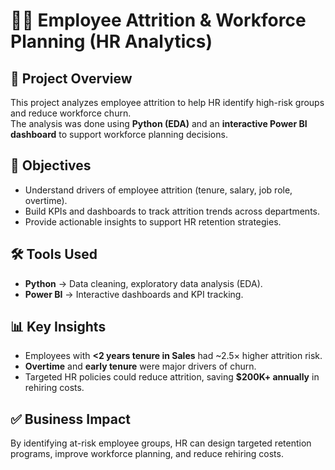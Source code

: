 # 👩‍💼 Employee Attrition & Workforce Planning (HR Analytics)

## 📌 Project Overview
This project analyzes employee attrition to help HR identify high-risk groups and reduce workforce churn.  
The analysis was done using **Python (EDA)** and an **interactive Power BI dashboard** to support workforce planning decisions.  

## 🎯 Objectives
- Understand drivers of employee attrition (tenure, salary, job role, overtime).  
- Build KPIs and dashboards to track attrition trends across departments.  
- Provide actionable insights to support HR retention strategies.  

## 🛠 Tools Used
- **Python** → Data cleaning, exploratory data analysis (EDA).  
- **Power BI** → Interactive dashboards and KPI tracking.  

## 📊 Key Insights
- Employees with **<2 years tenure in Sales** had ~2.5× higher attrition risk.  
- **Overtime** and **early tenure** were major drivers of churn.  
- Targeted HR policies could reduce attrition, saving **$200K+ annually** in rehiring costs.  

## ✅ Business Impact
By identifying at-risk employee groups, HR can design targeted retention programs, improve workforce planning, and reduce rehiring costs.  
